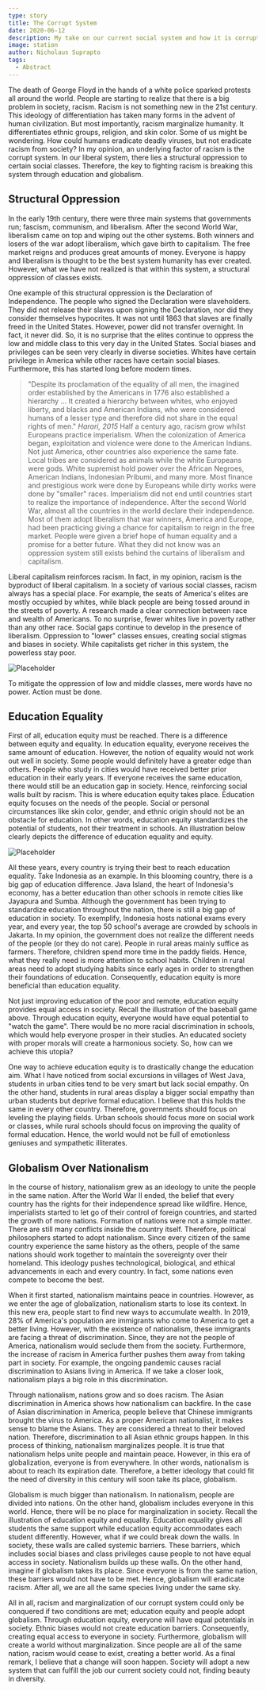 ```yaml
---
type: story
title: The Corrupt System
date: 2020-06-12
description: My take on our current social system and how it is corrupting our society. 
image: station
author: Nicholaus Suprapto
tags: 
  - Abstract
---
```

The death of George Floyd in the hands of a white police sparked protests all around the world. People are starting to realize that there is a big problem in society, racism. Racism is not something new in the 21st century. This ideology of differentiation has taken many forms in the advent of human civilization. But most importantly, racism marginalize humanity. It differentiates ethnic groups, religion, and skin color. Some of us might be wondering. How could humans eradicate deadly viruses, but not eradicate racism from society? In my opinion, an underlying factor of racism is the corrupt system. In our liberal system, there lies a structural oppression to certain social classes. Therefore, the key to fighting racism is breaking this system through education and globalism.

## Structural Oppression

In the early 19th century, there were three main systems that governments run; fascism, communism, and liberalism. After the second World War, liberalism came on top and wiping out the other systems. Both winners and losers of the war adopt liberalism, which gave birth to capitalism. The free market reigns and produces great amounts of money. Everyone is happy and liberalism is thought to be the best system humanity has ever created. However, what we have not realized is that within this system, a structural oppression of classes exists.

One example of this structural oppression is the Declaration of Independence. The people who signed the Declaration were slaveholders. They did not release their slaves upon signing the Declaration, nor did they consider themselves hypocrites. It was not until 1863 that slaves are finally freed in the United States. However, power did not transfer overnight. In fact, it never did. So, it is no surprise that the elites continue to oppress the low and middle class to this very day in the United States. Social biases and privileges can be seen very clearly in diverse societies. Whites have certain privilege in America while other races have certain social biases. Furthermore, this has started long before modern times. 

> "Despite its proclamation of the equality of all men, the imagined order established by the Americans in 1776 also established a hierarchy ... It created a hierarchy between whites, who enjoyed liberty, and blacks and American Indians, who were considered humans of a lesser type and therefore did not share in the equal rights of men."
> <cite>Harari, 2015</cite>
Half a century ago, racism grow whilst Europeans practice imperialism. When the colonization of America began, exploitation and violence were done to the American Indians. Not just America, other countries also experience the same fate. Local tribes are considered as animals while the white Europeans were gods. White supremist hold power over the African Negroes, American Indians, Indonesian Pribumi, and many more. Most finance and prestigious work were done by Europeans while dirty works were done by "smaller" races. Imperialism did not end until countries start to realize the importance of independence. After the second World War, almost all the countries in the world declare their independence. Most of them adopt liberalism that war winners, America and Europe, had been practicing giving a chance for capitalism to reign in the free market. People were given a brief hope of human equality and a promise for a better future. What they did not know was an oppression system still exists behind the curtains of liberalism and capitalism.

Liberal capitalism reinforces racism. In fact, in my opinion, racism is the byproduct of liberal capitalism. In a society of various social classes, racism always has a special place. For example, the seats of America's elites are mostly occupied by whites, while black people are being tossed around in the streets of poverty. A research made a clear connection between race and wealth of Americans. To no surprise, fewer whites live in poverty rather than any other race. Social gaps continue to develop in the presence of liberalism. Oppression to "lower" classes ensues, creating social stigmas and biases in society. While capitalists get richer in this system, the powerless stay poor.

![Placeholder](/assets/images/blackpoverty.jpg)

To mitigate the oppression of low and middle classes, mere words have no power. Action must be done.

## Education Equality

First of all, education equity must be reached. There is a difference between equity and equality. In education equality, everyone receives the same amount of education. However, the notion of equality would not work out well in society. Some people would definitely have a greater edge than others. People who study in cities would have received better prior education in their early years. If everyone receives the same education, there would still be an education gap in society. Hence, reinforcing social walls built by racism. This is where education equity takes place. Education equity focuses on the needs of the people. Social or personal circumstances like skin color, gender, and ethnic origin should not be an obstacle for education. In other words, education equity standardizes the potential of students, not their treatment in schools. An illustration below clearly depicts the difference of education equality and equity.

![Placeholder](/assets/images/equality.jpg)

All these years, every country is trying their best to reach education equality. Take Indonesia as an example. In this blooming country, there is a big gap of education difference. Java Island, the heart of Indonesia's economy, has a better education than other schools in remote cities like Jayapura and Sumba. Although the government has been trying to standardize education throughout the nation, there is still a big gap of education in society. To exemplify, Indonesia hosts national exams every year, and every year, the top 50 school's average are crowded by schools in Jakarta. In my opinion, the government does not realize the different needs of the people (or they do not care). People in rural areas mainly suffice as farmers. Therefore, children spend more time in the paddy fields. Hence, what they really need is more attention to school habits. Children in rural areas need to adopt studying habits since early ages in order to strengthen their foundations of education. Consequently, education equity is more beneficial than education equality.

Not just improving education of the poor and remote, education equity provides equal access in society. Recall the illustration of the baseball game above. Through education equity, everyone would have equal potential to "watch the game". There would be no more racial discrimination in schools, which would help everyone prosper in their studies. An educated society with proper morals will create a harmonious society. So, how can we achieve this utopia?

One way to achieve education equity is to drastically change the education aim. What I have noticed from social excursions in villages of West Java, students in urban cities tend to be very smart but lack social empathy. On the other hand, students in rural areas display a bigger social empathy than urban students but deprive formal education. I believe that this holds the same in every other country. Therefore, governments should focus on leveling the playing fields. Urban schools should focus more on social work or classes, while rural schools should focus on improving the quality of formal education. Hence, the world would not be full of emotionless geniuses and sympathetic illiterates.

## Globalism Over Nationalism

In the course of history, nationalism grew as an ideology to unite the people in the same nation. After the World War II ended, the belief that every country has the rights for their independence spread like wildfire. Hence, imperialists started to let go of their control of foreign countries, and started the growth of more nations. Formation of nations were not a simple matter. There are still many conflicts inside the country itself. Therefore, political philosophers started to adopt nationalism. Since every citizen of the same country experience the same history as the others, people of the same nations should work together to maintain the sovereignty over their homeland. This ideology pushes technological, biological, and ethical advancements in each and every country. In fact, some nations even compete to become the best.

When it first started, nationalism maintains peace in countries. However, as we enter the age of globalization, nationalism starts to lose its context. In this new era, people start to find new ways to accumulate wealth. In 2019, 28% of America's population are immigrants who come to America to get a better living. However, with the existence of nationalism, these immigrants are facing a threat of discrimination. Since, they are not the people of America, nationalism would seclude them from the society. Furthermore, the increase of racism in America further pushes them away from taking part in society. For example, the ongoing pandemic causes racial discrimination to Asians living in America. If we take a closer look, nationalism plays a big role in this discrimination.

Through nationalism, nations grow and so does racism. The Asian discrimination in America shows how nationalism can backfire. In the case of Asian discrimination in America, people believe that Chinese immigrants brought the virus to America. As a proper American nationalist, it makes sense to blame the Asians. They are considered a threat to their beloved nation. Therefore, discrimination to all Asian ethnic groups happen. In this process of thinking, nationalism marginalizes people. It is true that nationalism helps unite people and maintain peace. However, in this era of globalization, everyone is from everywhere. In other words, nationalism is about to reach its expiration date. Therefore, a better ideology that could fit the need of diversity in this century will soon take its place, globalism.

Globalism is much bigger than nationalism. In nationalism, people are divided into nations.  On the other hand, globalism includes everyone in this world. Hence, there will be no place for marginalization in society. Recall the illustration of education equity and equality. Education equality gives all students the same support while education equity accommodates each student differently. However, what if we could break down the walls. In society, these walls are called systemic barriers. These barriers, which includes social biases and class privileges cause people to not have equal access in society. Nationalism builds up these walls. On the other hand, imagine if globalism takes its place. Since everyone is from the same nation, these barriers would not have to be met. Hence, globalism will eradicate racism. After all, we are all the same species living under the same sky.

All in all, racism and marginalization of our corrupt system could only be conquered if two conditions are met; education equity and people adopt globalism. Through education equity, everyone will have equal potentials in society. Ethnic biases would not create education barriers. Consequently, creating equal access to everyone in society. Furthermore, globalism will create a world without marginalization. Since people are all of the same nation, racism would cease to exist, creating a better world. As a final remark, I believe that a change will soon happen. Society will adopt a new system that can fulfill the job our current society could not, finding beauty in diversity.
